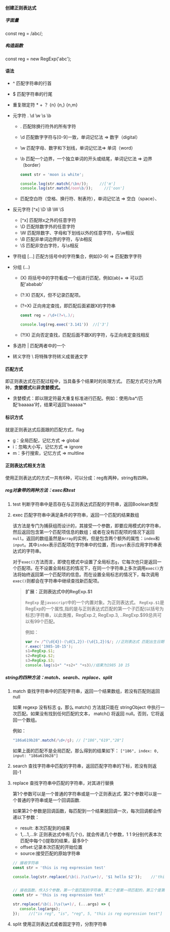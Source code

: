 #### 创建正则表达式

##### 字面量

const reg = /abc/;

##### 构造函数

const reg = new RegExp('abc');



#### 语法

- ^  匹配字符串的行首

- $  匹配字符串的行尾

- 重复限定符   *    +    ？  {n}   {n,}    {n,m}

- 元字符   .    \d    \w     \s    \b

  - .  匹配除换行符外的所有字符

  - \d 匹配数字字符与[0-9]一致，单词记忆法 => 数字（digital）

  - \w 匹配字母、数字和下划线，单词记忆法=> 单词（word）

  - \b  匹配一个边界，一个独立单词的开头或结尾，单词记忆法 => 边界（border）

    ```javascript
    const str = 'moon is white';
    
    console.log(str.match(/\bm/));     //['m']
    console.log(str.match(/oon\b/));     //['oon']
    ```

  - 匹配空白符（空格、换行符、制表符），单词记忆法 => 空白（space）、

- 反元字符   \[^x]   \D   \B    \W    \S

  - [^x]   匹配除x之外的任意字符
  - \D 匹配除数字外的任意字符
  - \W  匹配除数字、字母和下划线以外的任意字符，与\w相反
  - \B   匹配非单词边界的字符，与\b相反
  - \S    匹配非空白字符，与\s相反

- 字符组 [...]  匹配方括号中的字符集合，例如[0-9] => 匹配数字字符

- 分组 (...)  

  - (X) 将括号中的字符看成一个组进行匹配，例如(ab)+ => 可以匹配'ababab'

  - (?:X)   匹配X，但不记录匹配项。

  - (?=X)    正向肯定查找，即匹配后面紧跟X的字符串

    ```javascript
    const reg = /\d+(?=\.)/;
    
    console.log(reg.exec('3.141'))  //['3']
    ```

  - (?!X)  正向否定查找，匹配后面不跟X的字符，与正向肯定查找相反

- 多选符 |   匹配两者中的一个

- 转义字符  \   将特殊字符转义成普通文字



#### 匹配方式

即正则表达式在匹配过程中，当具备多个结果时的处理方式。
匹配方式可分为两种，**贪婪模式**和**非贪婪模式。**

- 贪婪模式：即以限定符最大重复标准进行匹配。例如：使用/ba\*/匹配'baaaaa'时，结果可返回'baaaaa'*



#### 标识方式

就是正则表达式后面跟的匹配方式，flag

- g：全局匹配，记忆方式 => global
- i：忽略大小写，记忆方式 => ignore
- m：多行搜索，记忆方式 => multline



#### 正则表达式相关方法

使用正则表达式的方式一共有6种，可以分成：reg有两种，string有四种。

##### reg对象带的两种方法：exec和test

1. test   判断字符串中是否存在与正则表达式匹配的字符串，返回Boolean类型

2. exec 匹配字符串中满足条件的字符串，返回一个匹配的结果数组

   该方法是专门为捕获组而设计的，其接受一个参数，即要应用模式的字符串，然后返回包含第一个匹配项信息的数组；或者在没有匹配项的情况下返回`null`。返回的数组虽然是`Array`的实例，但是包含两个额外的属性：`index`和`input`。其中`index`表示匹配项在字符串中的位置，而`input`表示应用字符串表达式的字符串。

   对于`exec()`方法而言，即使在模式中设置了全局标志`g`，它每次也只是返回一个匹配项。在不设置全局标志的情况下，在同一个字符串上多次调用`exec()`方法将始终返回第一个匹配项的信息。而在设置全局标志的情况下，每次调用`exec()`则都会在字符串中继续查找新匹配项。

   > **扩展：正则表达式中的RegExp.$1**
   >
   > `RegExp` 是`javascript`中的一个内置对象。为正则表达式。
   > `RegExp.$1`是RegExp的一个属性,指的是与正则表达式匹配的第一个子匹配(以括号为标志)字符串，以此类推，RegExp.2, RegExp.3, ..RegExp.$99总共可以有99个匹配。
   >
   > 例如：
   >
   > ```javascript
   > var r= /^(\d{4})-(\d{1,2})-(\d{1,2})$/; //正则表达式 匹配出生日期(简单匹配)    
   > r.exec('1985-10-15');
   > s1=RegExp.$1;
   > s2=RegExp.$2;
   > s3=RegExp.$3;
   > console.log(s1+" "+s2+" "+s3)//结果为1985 10 15
   > ```

##### string的四种方法：match、search、replace、split

1. match 查找字符串中的匹配字符串，返回一个结果数组，若没有匹配则返回null

   如果 regexp 没有标志 g，那么 match() 方法就只能在 stringObject 中执行一次匹配。如果没有找到任何匹配的文本， match() 将返回 null。否则，它将返回一个数组。

   例如：

   ```javascript
   "186a619b28".match(/\d+/g); // ["186","619","28"] 
   ```

   如果上面的匹配不是全局匹配，那么得到的结果如下：
   `["186", index: 0, input: "186a619b28"]`

2. search 查找字符串中匹配的字符串，返回匹配字符串的下标，若没有则返回-1

3. replace 查找字符串中匹配的字符串，对其进行替换

   第1个参数可以是一个普通的字符串或是一个正则表达式.
   第2个参数可以是一个普通的字符串或是一个回调函数.

   如果第2个参数是回调函数，每匹配到一个结果就回调一次，每次回调都会传递以下参数：

   - result: 本次匹配到的结果
   - 1,...1,...9: 正则表达式中有几个()，就会传递几个参数，1 1 9分别代表本次匹配中每个()提取的结果，最多9个
   - offset:记录本次匹配的开始位置
   - source:接受匹配的原始字符串

   ```javascript
   // 接收字符串
   const str = 'this is reg expression test'
   
   console.log(str.replace(/\b(i.)\s(\w+)/, '$1 hello $2'));    //'this is hello reg expression test'
   
   
   // 接收函数，传入5个参数，第一个是匹配的字符串，第二个是第一项匹配的，第三个是第二项匹配的，第四个是匹配的下标，第五个是原字符串
   const str = 'this is reg expression test'
   
   str.replace(/\b(i.)\s(\w+)/, (...args) => {
      console.log(args);
   });    //["is reg", "is", "reg", 5, "this is reg expression test"]
   
   ```

4. split 使用正则表达式或者固定字符，分割字符串

   

